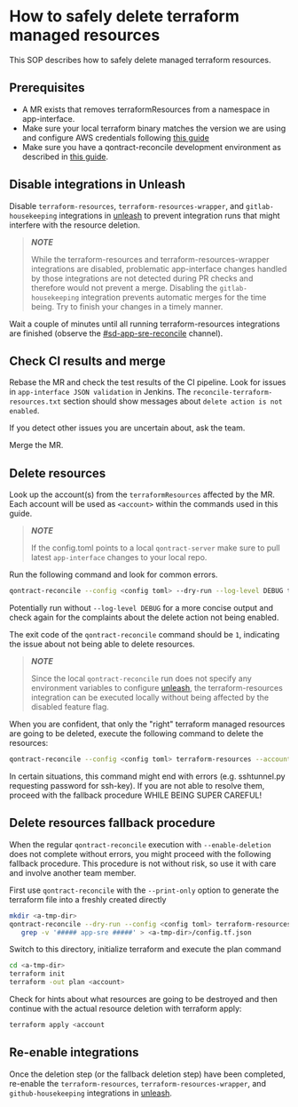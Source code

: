 # How to safely delete terraform managed resources

This SOP describes how to safely delete managed terraform resources.

## Prerequisites

* A MR exists that removes terraformResources from a namespace in app-interface.
* Make sure your local terraform binary matches the version we are using and configure AWS credentials following
  [this guide](https://gitlab.cee.redhat.com/service/app-interface/-/blob/master/docs/app-sre/sop/terraform-quickstart.md)
* Make sure you have a qontract-reconcile development environment as described
  in [this guide](https://gitlab.cee.redhat.com/service/app-interface/-/tree/master/docs/app-sre/dev-setup).

## Disable integrations in Unleash

Disable `terraform-resources`, `terraform-resources-wrapper`, and `gitlab-housekeeping` integrations
in [unleash](https://app-interface.unleash.devshift.net/) to prevent integration runs that might interfere with the
resource deletion.


> ***NOTE***
> 
> While the terraform-resources and terraform-resources-wrapper integrations are disabled, problematic app-interface
> changes handled by those integrations are not detected during PR checks and therefore would not prevent a merge.
> Disabling the `gitlab-housekeeping` integration prevents automatic merges for the time being. Try to finish your
> changes in a timely manner.

Wait a couple of minutes until all running terraform-resources integrations are finished
(observe the [#sd-app-sre-reconcile](https://coreos.slack.com/archives/CS0E65QCV) channel).

## Check CI results and merge

Rebase the MR and check the test results of the CI pipeline. Look for issues in `app-interface JSON validation` in
Jenkins. The `reconcile-terraform-resources.txt` section should show messages about `delete action is not enabled`.

If you detect other issues you are uncertain about, ask the team.

Merge the MR.

## Delete resources

Look up the account(s) from the `terraformResources` affected by the MR. Each account will be used as `<account>`
within the commands used in this guide.

> ***NOTE***
>
> If the config.toml points to a local `qontract-server` make sure to pull latest `app-interface`
> changes to your local repo.

Run the following command and look for common errors.

```bash
qontract-reconcile --config <config toml> --dry-run --log-level DEBUG terraform-resources --account-name <account>
```

Potentially run without `--log-level DEBUG` for a more concise output and check again for the complaints about the
delete action not being enabled.

The exit code of the `qontract-reconcile` command should be `1`, indicating the issue about not being able to delete
resources.

> ***NOTE***
> 
> Since the local `qontract-reconcile` run does not specify any environment variables to configure
> [unleash](https://app-interface.unleash.devshift.net/), the terraform-resources integration can be executed 
> locally without being affected by the disabled feature flag.

When you are confident, that only the "right" terraform managed resources are going to be deleted, execute the following
command to delete the resources:

```bash
qontract-reconcile --config <config toml> terraform-resources --account-name <account> --enable-deletion
```

In certain situations, this command might end with errors (e.g. sshtunnel.py requesting password for
ssh-key). If you are not able to resolve them, proceed with the fallback procedure WHILE BEING SUPER CAREFUL!

## Delete resources fallback procedure

When the regular `qontract-reconcile` execution with `--enable-deletion` does not complete without errors, you might
proceed with the following fallback procedure. This procedure is not without risk, so use it with care and involve
another team member.

First use `qontract-reconcile` with the `--print-only` option to generate the terraform file into a freshly 
created directly

```bash
mkdir <a-tmp-dir>
qontract-reconcile --dry-run --config <config toml> terraform-resources --print-only --account-name <account> | \
   grep -v '##### app-sre #####' > <a-tmp-dir>/config.tf.json
```

Switch to this directory, initialize terraform and execute the plan command

```bash
cd <a-tmp-dir>
terraform init
terraform -out plan <account>
```

Check for hints about what resources are going to be destroyed and then continue with the actual resource deletion
with terraform apply:

```bash
terraform apply <account
```

## Re-enable integrations

Once the deletion step (or the fallback deletion step) have been completed, re-enable the `terraform-resources`,
`terraform-resources-wrapper`, and `github-housekeeping` integrations in 
[unleash](https://app-interface.unleash.devshift.net/).
